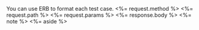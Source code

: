 You can use ERB to format each test case.
<%= request.method %>
<%= request.path %>
<%= request.params %>
<%= response.body %>
<%= note %>
<%= aside %>
